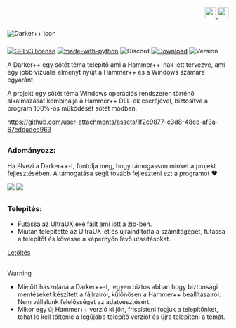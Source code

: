 <!DOCTYPE html>
<div align="right">
    <a href="https://github.com/Source-BR/Darkerplusplus/blob/main/Readmes/Brazilian.md" target="_blank">
        <img src="https://github.com/Source-BR/Darkerplusplus/blob/main/Readmes/images/flag_br.png" height="25" width="25">
    </a>
    <a href="https://github.com/Source-BR/Darkerplusplus/blob/main/README.md" target="_blank">
        <img src="https://github.com/Source-BR/Darkerplusplus/blob/main/Readmes/images/flag_eua.png" height="25" width="25">
    </a>
</div>

###

<img align="center" src="https://github.com/Source-BR/Darkerplusplus/blob/main/Readmes/images/title.png" alt="Darker++ icon" />

###
[![GPLv3 license](https://img.shields.io/badge/Licenc-GPLv3-be00be.svg)](http://perso.crans.org/besson/LICENSE.html) [![made-with-python](https://img.shields.io/badge/Készült-Phytonnal-be00be.svg)](https://www.python.org/) ![Discord](https://img.shields.io/discord/1189628376504340590?logo=Discord&label=Discord%20szerver&color=be00be) [![Download](https://img.shields.io/badge/Letöltés-Stabil-be00be.svg)](https://github.com/Source-BR/Darkerplusplus/releases) ![Version](https://img.shields.io/badge/Verzió-V.3-be00be.svg) 


A Darker++ egy sötét téma telepítő ami a Hammer++-nak lett tervezve, ami egy jobb vizuális élményt nyújt a Hammer++ és a Windows számára egyaránt.

A projekt egy sötét téma Windows operációs rendszeren történő alkalmazását kombinálja a Hammer++ DLL-ek cseréjével, biztosítva a program 100%-os működését sötét módban.

https://github.com/user-attachments/assets/1f2c9877-c3d8-48cc-af3a-67eddadee963

##

### Adományozz:

Ha élvezi a Darker++-t, fontolja meg, hogy támogasson minket a projekt fejlesztésében. A támogatása segít tovább fejleszteni ezt a programot ❤️

<a href="https://nubank.com.br/cobrar/1na00u/67594881-0eb2-45fc-b73c-7d065d9ba400" target="_blank"><img src="https://img.shields.io/badge/-nubank-0D1117?style=for-the-badge&logo=nubank&logoColor=820AD1&labelColor=0D1117" target="_blank"></a>
<a href="https://www.paypal.com/donate/?business=AUZRQZ6DZZAPQ&no_recurring=0&currency_code=USD" target="_blank"><img src="https://img.shields.io/badge/-paypal-0D1117?style=for-the-badge&logo=paypal&logoColor=003087&labelColor=0D1117" target="_blank"></a>

##

### Telepítés:


- Futassa az UltraUX.exe fájlt ami jött a zip-ben.
- Miután telepítette az UltraUX-et és újraindította a számítógépét, futassa a telepítőt és kövesse a képernyőn levő utasításokat.   

[Letöltés](https://github.com/TeamSourceBR/Darkerplusplus/releases)

##

> [!WARNING]
> - Mielőtt hasznláná a Darker++-t, legyen biztos abban hogy biztonsági mentéseket készített a fájlrairól, különösen a Hammer++ beállításairól. Nem vállalunk felelősséget az adatvesztésért. 
> - Mikor egy új Hammer++ verzió ki jön, frissísteni fogjuk a telepítőnket, tehát le kell töltenie a legújabb telepítő verziót és újra telepíteni a témát.
